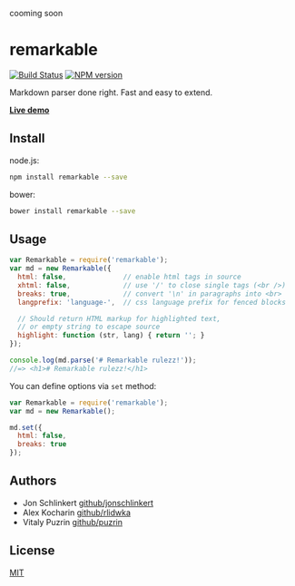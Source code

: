 cooming soon

remarkable
==========

[![Build Status](https://travis-ci.org/jonschlinkert/remarkable.svg?branch=master)](https://travis-ci.org/jonschlinkert/remarkable)
[![NPM version](https://img.shields.io/npm/v/remarkable.svg)](https://www.npmjs.org/package/remarkable)

Markdown parser done right. Fast and easy to extend.

__[Live demo](http://jonschlinkert.github.io/remarkable/demo/)__


Install
-------

node.js:

```bash
npm install remarkable --save
```

bower:

```bash
bower install remarkable --save
```


Usage
-----

```javascript
var Remarkable = require('remarkable');
var md = new Remarkable({
  html: false,              // enable html tags in source
  xhtml: false,             // use '/' to close single tags (<br />)
  breaks: true,             // convert '\n' in paragraphs into <br>
  langprefix: 'language-',  // css language prefix for fenced blocks

  // Should return HTML markup for highlighted text,
  // or empty string to escape source
  highlight: function (str, lang) { return ''; }
});

console.log(md.parse('# Remarkable rulezz!'));
//=> <h1># Remarkable rulezz!</h1>
```

You can define options via `set` method:

```javascript
var Remarkable = require('remarkable');
var md = new Remarkable();

md.set({
  html: false,
  breaks: true
});
```


Authors
-------

- Jon Schlinkert [github/jonschlinkert](https://github.com/jonschlinkert)
- Alex Kocharin [github/rlidwka](https://github.com/rlidwka)
- Vitaly Puzrin [github/puzrin](https://github.com/puzrin)


License
-------

[MIT](https://github.com/jonschlinkert/remarkable/blob/master/LICENSE)